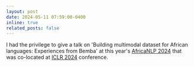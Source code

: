 ```yaml
---
layout: post
date: 2024-05-11 07:59:00-0400
inline: true
related_posts: false
---
```


I had the privilege to give a talk on 'Building multimodal dataset for African languages: Experiences from Bemba' at this year's [AfricaNLP 2024](https://sites.google.com/view/africanlp2024/home) that was co-located at [ICLR 2024](https://iclr.cc) conference.
